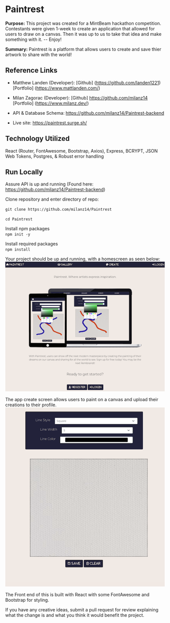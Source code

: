 # Paintrest

**Purpose:** This project was created for a MintBeam hackathon competition. Contestants were given 1-week to create an application that allowed for users to draw on a canvas. Then it was up to us to take that idea and make something with it. -- Enjoy!

**Summary:** Paintrest is a platform that allows users to create and save thier artwork to share with the world!

## Reference Links

-   Matthew Landen (Developer): [Github] (https://github.com/landen1221) [Portfolio] (https://www.mattlanden.com/)
-   Milan Zagorac (Developer): [Github] https://github.com/milanz14 [Portfolio] (https://www.milanz.dev/)

-   API & Database Schema: https://github.com/milanz14/Paintrest-backend
-   Live site: https://paintrest.surge.sh/

## Technology Utilized

React (Router, FontAwesome, Bootstrap, Axios), Express, BCRYPT, JSON Web Tokens, Postgres, & Robust error handling

## Run Locally

Assure API is up and running (Found here: https://github.com/milanz14/Paintrest-backend)

Clone repository and enter directory of repo:

`git clone https://github.com/milanz14/Paintrest`

`cd Paintrest`

Install npm packages<br>
`npm init -y`

Install required packages<br>
`npm install`

Your project should be up and running, with a homescreen as seen below:
<img src="_/../_images/landing.png">

The app create screen allows users to paint on a canvas and upload their creations to their profile.
<img src="_/images/../../_images/create.png" >

The Front end of this is built with React with some FontAwesome and Bootstrap for styling.

If you have any creative ideas, submit a pull request for review explaining what the change is and what you think it would benefit the project.
